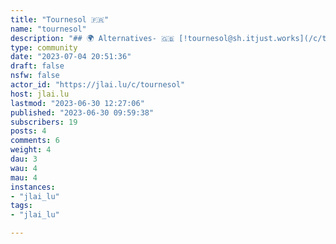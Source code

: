 ```yaml
---
title: "Tournesol 🇫🇷" 
name: "tournesol"
description: "## 🌍 Alternatives- 🇬🇧 [!tournesol@sh.itjust.works](/c/tournesol@sh.itjust.works) ([Kbin](/c/tournesol@sh.itjust.works))## 🇫🇷 Cette communautéCette communauté a pour but de recommander des vidéos de qualité en Français, et de discuter de l'outil TournesolIci, n'hesitez pas à partager des liens vers des vidéos à recommander, et discutons ensemble de la qualité et de l'importance de celles-ci.*Cette communauté est modérée par des utilisateurs de Tournesol, et n'est pas officiellement affiliée à l'application ni à l'association. Pour des contacts officiels, rendez-vous sur le [site web Tournesol](https://tournesol.app/), le [salon Discord officiel de Tournesol](https://discord.com/invite/TvsFB8RNBV) ou encore sur le [projet GitHub de Tournesol](https://github.com/tournesol-app/tournesol).*## Qu'est-ce que c'est Tournesol ?**Tournesol** est une plateforme libre et open source qui propose un outil de décision collaboratif. Le but principal de cet outil est d'identifier les vidéos d'utilité publique de grandes qualités, de manière collaborative, en s'appuyant sur le jugement de contributeurs.Lien vers le site officiel de Tournesol: https://tournesol.app/Page des recommendations:- [Videos en Français sorties cette année](https://tournesol.app/recommendations?language=fr&date=Year)### Règles- **0- Pas de Hors-Sujets**- **1- Pas de NSFW**     Ne partagez pas de vidéos ou autre contenus NSFW (+18 ans)- **2- Soyez responsables**     Evitez la violence et la haine. Participez aux discutions critiques et répondez aux opinions divergentes avec tact, et acceptez que d'autres puissent ne pas partager votre avis.- **3- Liens Vidéos**     Tournesol propose un format de lien pour les videos permettant de voir rapidement leur note. Donc au lieu de partager un lien youtube, partagez vos vidéos au format:  - ~~`https://www.youtube.com/watch?v=`~~`dQw4w9WgXcQ`  - **`https://tournesol.app/entities/yt:`**`dQw4w9WgXcQ`"
type: community
date: "2023-07-04 20:51:36"
draft: false
nsfw: false
actor_id: "https://jlai.lu/c/tournesol"
host: jlai.lu
lastmod: "2023-06-30 12:27:06"
published: "2023-06-30 09:59:38"
subscribers: 19
posts: 4
comments: 6
weight: 4
dau: 3
wau: 4
mau: 4
instances:
- "jlai_lu"
tags: 
- "jlai_lu"

---
```

